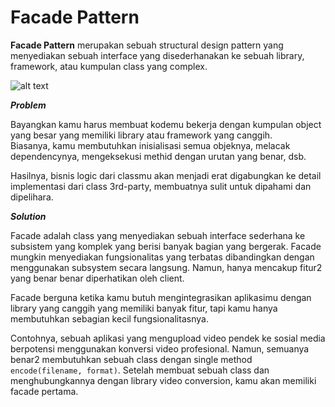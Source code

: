 # Facade Pattern

**Facade Pattern** merupakan sebuah structural design pattern yang menyediakan sebuah interface yang disederhanakan ke sebuah library, framework, atau kumpulan class yang complex.

![alt text](https://refactoring.guru/images/patterns/content/facade/facade-2x.png)

_**Problem**_

Bayangkan kamu harus membuat kodemu bekerja dengan kumpulan object yang besar yang memiliki library atau framework yang canggih.  
Biasanya, kamu membutuhkan inisialisasi semua objeknya, melacak dependencynya, mengeksekusi methid dengan urutan yang benar, dsb.

Hasilnya, bisnis logic dari classmu akan menjadi erat digabungkan ke detail implementasi dari class 3rd-party, membuatnya sulit untuk dipahami dan dipelihara.

_**Solution**_

Facade adalah class yang menyediakan sebuah interface sederhana ke subsistem yang komplek yang berisi banyak bagian yang bergerak. Facade mungkin menyediakan fungsionalitas yang terbatas dibandingkan dengan menggunakan subsystem secara langsung. Namun, hanya mencakup fitur2 yang benar benar diperhatikan oleh client.

Facade berguna ketika kamu butuh mengintegrasikan aplikasimu dengan library yang canggih yang memiliki banyak fitur, tapi kamu hanya membutuhkan sebagian kecil fungsionalitasnya.

Contohnya, sebuah aplikasi yang mengupload video pendek ke sosial media berpotensi menggunakan konversi video profesional. Namun, semuanya benar2 membutuhkan sebuah class dengan single method `encode(filename, format)`. Setelah membuat sebuah class dan menghubungkannya dengan library video conversion, kamu akan memiliki facade pertama.